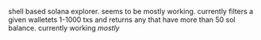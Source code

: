shell based solana explorer. seems to be mostly working. currently filters a given walletets 1-1000 txs and returns any that have more than 50 sol balance. currently working *mostly*
